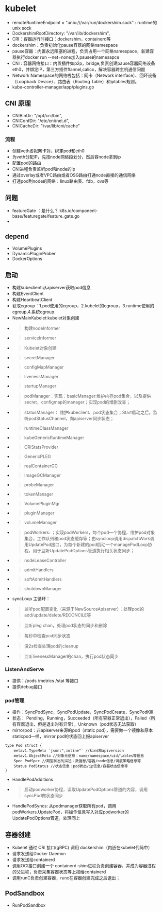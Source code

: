 # kubelet
- remoteRuntimeEndpoint = "unix:///var/run/dockershim.sock" : runtime的unix sock
- DockershimRootDirectory:   "/var/lib/dockershim",
- CRI：容器运行时接口：dockershim，containerd等
- dockershim：负责初始化pause容器的网络namespace
- pause容器：内置永远阻塞的进程，负责占用一个网络namespace，新建容器执行docker run --net=none加入pause的namesapce
- CNI : 容器网络接口：内置插件如p2p，bridge,负责创建pause容器网络设备eth0，并绑定IP，第三方插件flannel,calico，解决容器跨主机通信问题
- Network Namespace的网络栈包括：网卡（Network interface）、回环设备（Loopback Device）、路由表（Routing Table）和iptables规则。
- kube-controller-manager/app/plugins.go 
## CNI 原理
- CNIBinDir:   "/opt/cni/bin",
- CNIConfDir:  "/etc/cni/net.d",
- CNICacheDir: "/var/lib/cni/cache"
### 流程
- 创建veth虚拟网卡对，绑定pod和eth0
- 为veth分配IP，先按node网络段划分，然后容node拿到ip
- 配置pod的路由
- CNI进程负责监听pod和node的ip
- 通过overlay或者VPC路由或者OSG路由打通node直接的通信网络
- 打通pod到node的网络：linux路由表、fdb，ovs等
## 问题
- featureGate ：是什么？ k8s.io/component-base/featuregate/feature_gate.go
- 
## depend
- VolumePlugins
- DynamicPluginProber
- DockerOptions

## 启动
- 构建kubeclient:从apiserver获取pod信息
- 构建EventClient
- 构建HeartbeatClient
- 获取cgroup：1.pod使用的cgroup，2.kubelet的cgroup，3.runtime使用的cgroup,4.系统cgroup
- NewMainKubelet:kubelet对象创建
- > 构建nodeInformer
- > serviceInformer
- > Kubelet对象创建
- > secretManager
- > configMapManager
- > livenessManager
- > startupManager
- > podManager：实现：basicManager:维护内存pod集合，以及提供secret，configmap的manager；实现pod的增删改查；
- > statusManager： 维护kubeclient、pod状态集合；Start启动之后，监听podStatusChannel，向apiserver同步状态；
- > runtimeClassManager
- > kubeGenericRuntimeManager
- > CRIStatsProvider
- > GenericPLEG
- > realContainerGC
- > ImageGCManager
- > probeManager
- > tokenManager
- > VolumePluginMgr
- > pluginManager
- > volumeManager
- > podWorkers: ；实现podWorkers，每个pod一个协程，维护pod对象集合，工作队列和pod状态缓存等；由syncloop调用dispatchWork调用UpdatePod接口，为每个新建的pod启动一个managePodLoop协程，用于监听UpdatePodOptions管道执行相关状态同步；
- > nodeLeaseController
- > admitHandlers
- > softAdmitHandlers
- > shutdownManager
- syncLoop 主循环：
- > 监听pod配置变化（来源于NewSourceApiserver）：处理pod的add/update/delete/RECONCILE等
- > 监听pleg chan，处理pod状态的同步和删除
- > 每秒中检查pod同步状态
- > 没2s检查处理pod的cleanup
- > 监听livenessManager的chan，执行pod状态同步

### ListenAndServe
- 提供：/pods /metrics /stat 等接口
- 提供debug接口
### pod管理
- 操作：SyncPodSync，SyncPodUpdate，SyncPodCreate，SyncPodKill
- 状态： Pending，Running，Succeeded（所有容器正常退出），Failed（所有容器退出，但是退出时有异常），Unknown（pod状态无法获取）
- mirrorpod：非apiserver来源的pod（static pod），需要做一个镜像和原本staticpod一样，mirror pod的状态回上报apiserver
```
type Pod struct {
	metav1.TypeMeta `json:",inline"` //kind和apiversion
	metav1.ObjectMeta //对象元信息：name/namespace/uid/lables等信息
	Spec PodSpec //期望状态的描述：数据卷/容器/node信息/调度策略信息等
	Status PodStatus //状态信息：pod状态/ip信息/容器状态信息等
}
```
- HandlePodAdditions
- > 启动podworker协程，读取UpdatePodOptions管道的内容，调用syncPod做状态同步
- HandlePodSyncs: 从podmanager获取所有pod，调用podWorkers.UpdatePod，将操作信息写入对应podworker的UpdatePodOptions管道，处理同上
## 容器创建
- Kubelet 通过 CRI 接口(gRPC) 调用 dockershim（内嵌在kubelet代码中）
- 请求发送给Docker Daemon
- 请求发送给containerd 
- 调用OCI接口创建一个 containerd-shim进程负责创建容器，并成为容器进程的父进程，负责采集容器状态等上报给containerd 
- 调用runC负责创建容器，runc在容器创建完成之后退出；

## PodSandbox
- RunPodSandbox 
